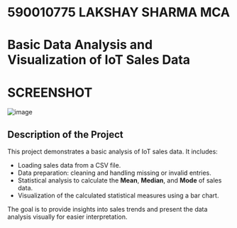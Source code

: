 # 590010775 LAKSHAY SHARMA MCA

# Basic Data Analysis and Visualization of IoT Sales Data

# SCREENSHOT 
![image](https://github.com/user-attachments/assets/b3b4f902-582e-48e0-951d-8bcf3297c96a)

## **Description of the Project**

This project demonstrates a basic analysis of IoT sales data. It includes:
- Loading sales data from a CSV file.
- Data preparation: cleaning and handling missing or invalid entries.
- Statistical analysis to calculate the **Mean**, **Median**, and **Mode** of sales data.
- Visualization of the calculated statistical measures using a bar chart.

The goal is to provide insights into sales trends and present the data analysis visually for easier interpretation.

